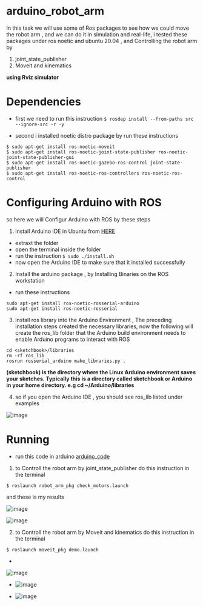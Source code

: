 # arduino_robot_arm
In this task we will use some of Ros packages to see how we could move the robot arm , and we can do it in simulation and real-life, i tested these packages under ros noetic and ubuntu 20.04 , and Controlling the robot arm by 
1.  joint_state_publisher
2.  Moveit and kinematics

**using Rviz simulator**

# Dependencies
* first we need to run this instruction 
`$ rosdep install --from-paths src --ignore-src -r -y` 

* second i installed noetic distro package by run these instructions 
```
$ sudo apt-get install ros-noetic-moveit
$ sudo apt-get install ros-noetic-joint-state-publisher ros-noetic-joint-state-publisher-gui
$ sudo apt-get install ros-noetic-gazebo-ros-control joint-state-publisher
$ sudo apt-get install ros-noetic-ros-controllers ros-noetic-ros-control
```

# Configuring Arduino with ROS
so here we will Configur Arduino with ROS by these steps
1. install Arduino IDE in Ubuntu from [HERE](https://www.arduino.cc/en/software)
* extraxt the folder
* open the terminal inside the folder
* run the instruction `$ sudo ./install.sh ` 
* now open the Arduino IDE to make sure that it installed successfully
2. Install the arduino package , by Installing Binaries on the ROS workstation
* run these instructions
```
sudo apt-get install ros-noetic-rosserial-arduino
sudo apt-get install ros-noetic-rosserial
```
3. install ros library into the Arduino Environment , The preceding installation steps created the necessary libraries, now the following will create the ros_lib folder that the Arduino build environment needs to enable Arduino programs to interact with ROS
```
cd <sketchbook>/libraries
rm -rf ros_lib
rosrun rosserial_arduino make_libraries.py .

```
**(sketchbook) is the directory where the Linux Arduino environment saves your sketches. Typically this is a directory called sketchbook or Arduino in your home directory. e.g cd ~/Arduino/libraries**

4. so if you open the Arduino IDE , you should see ros_lib listed under examples

![image](https://user-images.githubusercontent.com/97844314/181125928-cd3a934d-3f97-4c4f-b71c-3e0718c127af.png)
 
# Running
* run this code in arduino [arduino_code](https://github.com/smart-methods/arduino_robot_arm/blob/main/arduino_code/arduino_code.ino)
1.  to Controll the robot arm by joint_state_publisher do this instruction in the terminal 


`$ roslaunch robot_arm_pkg check_motors.launch`


and these is my results 


![image](https://user-images.githubusercontent.com/97844314/181157749-cc73eeab-82dd-462a-918f-ca419f677052.jpeg)





![image](https://user-images.githubusercontent.com/97844314/181157174-95ebd50c-6354-4c06-ae35-ee48d5516eed.jpeg)




2. to Controll the robot arm by Moveit and kinematics do this instruction in the terminal 


`$ roslaunch moveit_pkg demo.launch`





*

![image](https://user-images.githubusercontent.com/97844314/181158791-a7c8312f-d269-4872-a22d-0f03d6939949.jpeg)





* ![image](https://user-images.githubusercontent.com/97844314/181158932-08f7ba6f-51bd-4ac1-ae3b-f62e8fc7c7a1.jpeg)




* ![image](https://user-images.githubusercontent.com/97844314/181159086-c8b1ca7a-d877-4311-bc19-aebf7771425d.jpeg)



